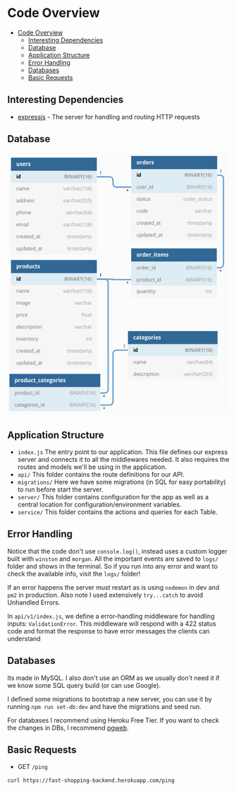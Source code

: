 # Code Overview

- [Code Overview](#code-overview)
  - [Interesting Dependencies](#interesting-dependencies)
  - [Database](#database)
  - [Application Structure](#application-structure)
  - [Error Handling](#error-handling)
  - [Databases](#databases)
  - [Basic Requests](#basic-requests)

## Interesting Dependencies

- [expressjs](https://github.com/expressjs/express) - The server for handling and routing HTTP requests

## Database

![tables' ERD](shopeasy-ERD.png)

## Application Structure

- `index.js` The entry point to our application. This file defines our express server and connects it to all the middlewares needed. It also requires the routes and models we'll be using in the application.
- `api/` This folder contains the route definitions for our API.
- `migrations/` Here we have some migrations (in SQL for easy portability) to run before start the server.
- `server/` This folder contains configuration for the app as well as a central location for configuration/environment variables.
- `service/` This folder contains the actions and queries for each Table.

## Error Handling

Notice that the code don't use `console.log()`, instead uses a custom logger built with `winston` and `morgan`. All the important events are saved to `logs/` folder and shows in the terminal. So if you run into any error and want to check the available info, visit the `logs/` folder!

If an error happens the server must restart as is using `nodemon` in dev and `pm2` in production. Also note I used extensively `try...catch` to avoid Unhandled Errors.

In `api/v1/index.js`, we define a error-handling middleware for handling inputs: `ValidationError`. This middleware will respond with a 422 status code and format the response to have error messages the clients can understand

## Databases

Its made in MySQL. I also don't use an ORM as we usually don't need it if we know some SQL query build (or can use Google).

I defined some migrations to bootstrap a new server, you can use it by running `npm run set-db:dev` and have the migrations and seed run.

For databases I recommend using Heroku Free Tier. If you want to check the changes in DBs, I recommend [pgweb](https://pgweb-demo.herokuapp.com/).

## Basic Requests

- GET `/ping`

```sh
curl https://fast-shopping-backend.herokuapp.com/ping
```

<!--
- POST `/api/v1/auth/signup`

```sh
curl --data-urlencode "name=Israel Antonio Rosales Laguan" \
  -d "email=user@mail.com&password=5236987410." \
  https://fast-shopping-backend.herokuapp.com/api/v1/auth/signup
```

- POST `/api/v1/auth/login`

```sh
curl -d "email=user@mail.com&password=5236987410." \
  https://fast-shopping-backend.herokuapp.com/api/v1/auth/login
``` -->
